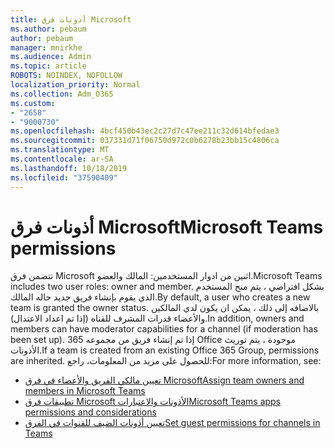 ```yaml
---
title: أذونات فرق Microsoft
ms.author: pebaum
author: pebaum
manager: mnirkhe
ms.audience: Admin
ms.topic: article
ROBOTS: NOINDEX, NOFOLLOW
localization_priority: Normal
ms.collection: Adm_O365
ms.custom:
- "2658"
- "9000730"
ms.openlocfilehash: 4bcf450b43ec2c27d7c47ee211c32d614bfedae3
ms.sourcegitcommit: 037331d71f06750d972c0b6278b23bb15c4806ca
ms.translationtype: MT
ms.contentlocale: ar-SA
ms.lasthandoff: 10/18/2019
ms.locfileid: "37590409"
---
```

# <a name="microsoft-teams-permissions"></a><span data-ttu-id="2dca7-102">أذونات فرق Microsoft</span><span class="sxs-lookup"><span data-stu-id="2dca7-102">Microsoft Teams permissions</span></span>

<span data-ttu-id="2dca7-103">تتضمن فرق Microsoft اثنين من ادوار المستخدمين: المالك والعضو.</span><span class="sxs-lookup"><span data-stu-id="2dca7-103">Microsoft Teams includes two user roles: owner and member.</span></span> <span data-ttu-id="2dca7-104">بشكل افتراضي ، يتم منح المستخدم الذي يقوم بإنشاء فريق جديد حاله المالك.</span><span class="sxs-lookup"><span data-stu-id="2dca7-104">By default, a user who creates a new team is granted the owner status.</span></span> <span data-ttu-id="2dca7-105">بالاضافه إلى ذلك ، يمكن ان يكون لدي المالكين والأعضاء قدرات المشرف للقناه (إذا تم اعداد الاعتدال).</span><span class="sxs-lookup"><span data-stu-id="2dca7-105">In addition, owners and members can have moderator capabilities for a channel (if moderation has been set up).</span></span> <span data-ttu-id="2dca7-106">إذا تم إنشاء فريق من مجموعه 365 Office موجودة ، يتم توريث الأذونات.</span><span class="sxs-lookup"><span data-stu-id="2dca7-106">If a team is created from an existing Office 365 Group, permissions are inherited.</span></span> <span data-ttu-id="2dca7-107">للحصول على مزيد من المعلومات، راجع:</span><span class="sxs-lookup"><span data-stu-id="2dca7-107">For more information, see:</span></span>

- [<span data-ttu-id="2dca7-108">تعيين مالكي الفريق والأعضاء في فرق Microsoft</span><span class="sxs-lookup"><span data-stu-id="2dca7-108">Assign team owners and members in Microsoft Teams</span></span>](https://docs.microsoft.com/microsoftteams/assign-roles-permissions)
- [<span data-ttu-id="2dca7-109">تطبيقات فرق Microsoft الأذونات والاعتبارات</span><span class="sxs-lookup"><span data-stu-id="2dca7-109">Microsoft Teams apps permissions and considerations</span></span>](https://docs.microsoft.com/microsoftteams/app-permissions)
- [<span data-ttu-id="2dca7-110">تعيين أذونات الضيف للقنوات في الفرق</span><span class="sxs-lookup"><span data-stu-id="2dca7-110">Set guest permissions for channels in Teams</span></span>](https://support.office.com/article/4756c468-2746-4bfd-a582-736d55fcc169)
